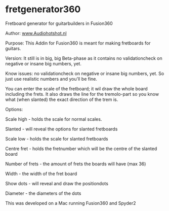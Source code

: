 # fretgenerator360
Fretboard generator for guitarbuilders in Fusion360

Author: www.Audiohotshot.nl

Purpose:
This Addin for Fusion360 is meant for making fretboards for guitars.

Version:
It still is in big, big Beta-phase as it contains no validationcheck on negative or insane big numbers, yet. 

Know issues: no validationcheck on negative or insane big numbers, yet. So just use realistic numbers and you'll be fine.

You can enter the scale of the fretboard; it wil draw the whole board including the frets. It also draws the line for the tremolo-part 
so you know what (when slanted) the exact direction of the trem is.



Options:

Scale high - holds the scale for normal scales.

Slanted - will reveal the options for slanted fretboards

Scale low - holds the scale for slanted fretboards

Centre fret - holds the fretnumber which will be the centre of the slanted board

Number of frets - the amount of frets the boards will have (max 36)

Width - the width of the fret board

Show dots - will reveal and draw the positiondots

Diameter - the diameters of the dots


This was developed on a Mac running Fusion360 and Spyder2
